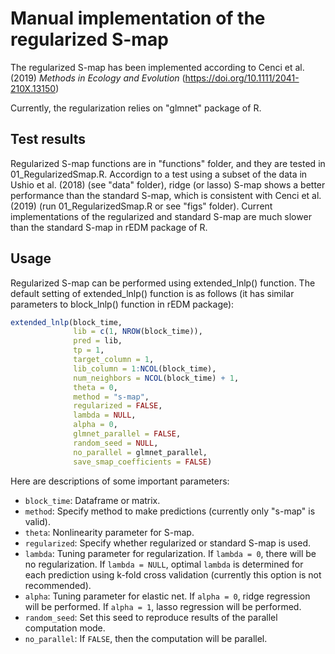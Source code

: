 # Manual implementation of the regularized S-map
The regularized S-map has been implemented according to Cenci et al. (2019) <i>Methods in Ecology and Evolution</i> (https://doi.org/10.1111/2041-210X.13150)

Currently, the regularization relies on "glmnet" package of R.

## Test results
Regularized S-map functions are in "functions" folder, and they are tested in 01_RegularizedSmap.R. Accordign to a test using a subset of the data in Ushio et al. (2018) (see "data" folder), ridge (or lasso) S-map shows a better performance than the standard S-map, which is consistent with Cenci et al. (2019) (run 01_RegularizedSmap.R or see "figs" folder). Current implementations of the regularized and standard S-map are much slower than the standard S-map in rEDM package of R.

## Usage
Regularized S-map can be performed using extended_lnlp() function. The default setting of extended_lnlp() function is as follows (it has similar parameters to block_lnlp() function in rEDM package):

``` r
extended_lnlp(block_time,
              lib = c(1, NROW(block_time)),
              pred = lib,
              tp = 1,
              target_column = 1,
              lib_column = 1:NCOL(block_time),
              num_neighbors = NCOL(block_time) + 1,
              theta = 0,
              method = "s-map",
              regularized = FALSE,
              lambda = NULL,
              alpha = 0,
              glmnet_parallel = FALSE,
              random_seed = NULL,
              no_parallel = glmnet_parallel,
              save_smap_coefficients = FALSE)
```

Here are descriptions of some important parameters:
- `block_time`: Dataframe or matrix.
- `method`: Specify method to make predictions (currently only "s-map" is valid).
- `theta`: Nonlinearity parameter for S-map.
- `regularized`: Specify whether regularized or standard S-map is used.
- `lambda`: Tuning parameter for regularization. If `lambda = 0`, there will be no regularization. If `lambda = NULL`, optimal `lambda` is determined for each prediction using k-fold cross validation (currently this option is not recommended).
- `alpha`: Tuning parameter for elastic net. If `alpha = 0`, ridge regression will be performed. If `alpha = 1`, lasso regression will be performed.
- `random_seed`: Set this seed to reproduce results of the parallel computation mode.
- `no_parallel`: If `FALSE`, then the computation will be parallel.
